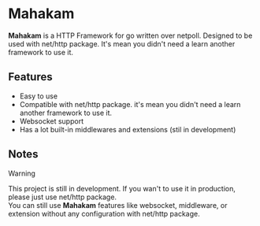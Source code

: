 # Mahakam

**Mahakam** is a HTTP Framework for go written over netpoll. Designed to be used with net/http package. It's mean you didn't need a learn another framework to use it.

## Features

- Easy to use
- Compatible with net/http package. it's mean you didn't need a learn another framework to use it.
- Websocket support
- Has a lot built-in middlewares and extensions (stil in development)

## Notes
> [!WARNING] 
> This project is still in development. If you wan't to use it in production, please just use net/http package. <br>
> You can still use **Mahakam** features like websocket, middleware, or extension without any configuration with net/http package.